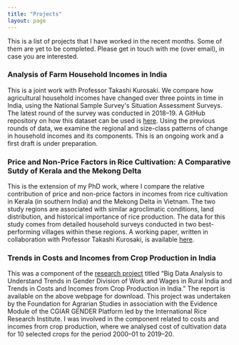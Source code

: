 ```yaml
---
title: "Projects"
layout: page
---
```

This is a list of projects that I have worked in the recent months. Some of them are yet to be completed. Please get in touch with me (over email), in case you are interested.  

### Analysis of Farm Household Incomes in India  
This is a joint work with Professor Takashi Kurosaki. We compare how agricultural household incomes have changed over three points in time in India, using the National Sample Survey's Situation Assessment Surveys. The latest round of the survey was conducted in 2018&#8211;19. 
A GitHub repository on how this dataset can be used is [here](https://github.com/deepakjohnson91/NSSO-77-Round-SAS). Using the previous rounds of data, we examine the regional and size-class patterns of change in household incomes and its components. This is an ongoing work and a first draft is under preparation.  

### Price and Non-Price Factors in Rice Cultivation: A Comparative Sutdy of Kerala and the Mekong Delta  
This is the extension of my PhD work, where I compare the relative contribution of price and non-price factors in incomes from rice cultivation in Kerala (in southern India) and the Mekong Delta in Vietnam. 
The two study regions are associated with similar agroclimatic conditions, land distribution, and historical importance of rice production. The data for this study comes from detailed household surveys conducted in two best-performing villages within these regions. 
A working paper, written in collaboration with Professor Takashi Kurosaki, is available [here](https://www.ier.hit-u.ac.jp/Common/publication/DP/DPS-A741.pdf).  

### Trends in Costs and Incomes from Crop Production in India
This was a component of the [research project](https://fas.org.in/research/research-projects/trends-in-gender-division-of-work-and-wages-in-rural-india/) titled “Big Data Analysis to Understand Trends in Gender Division of Work and Wages in Rural India and Trends in Costs and Incomes from Crop Production in India.” The report is available on the above webpage for download. 
This project was undertaken by the Foundation for Agrarian Studies in association with the Evidence Module of the CGIAR GENDER Platform led by the International Rice Research Institute.
I was involved in the component related to costs and incomes from crop production, where we analysed cost of cultivation data for 10 selected crops for the period 2000&#8211;01 to 2019&#8211;20.  

